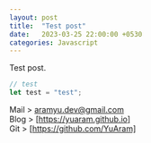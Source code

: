 ```yaml
---
layout: post
title:  "Test post"
date:   2023-03-25 22:00:00 +0530
categories: Javascript
---
```

Test post.

```javascript
// test
let test = "test";
```

Mail > [aramyu.dev@gmail.com]
<br/>
Blog > [https://yuaram.github.io]
<br/>
Git > [https://github.com/YuAram]

[aramyu.dev@gmail.com]: aramyu.dev@gmail.com
[https://github.com/YuAram]: https://github.com/YuAram
[https://yuaram.github.io]: https://yuaram.github.io
